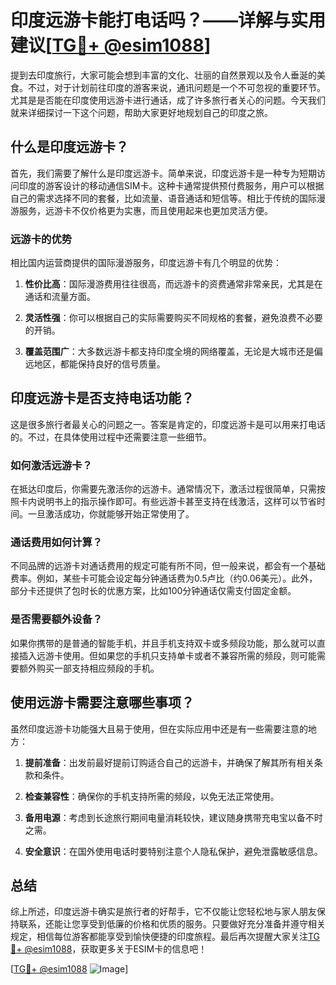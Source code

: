 # 印度远游卡能打电话吗？——详解与实用建议[[TG💪+ @esim1088](https://t.me/s/esim1088)]

提到去印度旅行，大家可能会想到丰富的文化、壮丽的自然景观以及令人垂涎的美食。不过，对于计划前往印度的游客来说，通讯问题是一个不可忽视的重要环节。尤其是是否能在印度使用远游卡进行通话，成了许多旅行者关心的问题。今天我们就来详细探讨一下这个问题，帮助大家更好地规划自己的印度之旅。

## 什么是印度远游卡？

首先，我们需要了解什么是印度远游卡。简单来说，印度远游卡是一种专为短期访问印度的游客设计的移动通信SIM卡。这种卡通常提供预付费服务，用户可以根据自己的需求选择不同的套餐，比如流量、语音通话和短信等。相比于传统的国际漫游服务，远游卡不仅价格更为实惠，而且使用起来也更加灵活方便。

### 远游卡的优势

相比国内运营商提供的国际漫游服务，印度远游卡有几个明显的优势：

1. **性价比高**：国际漫游费用往往很高，而远游卡的资费通常非常亲民，尤其是在通话和流量方面。
   
2. **灵活性强**：你可以根据自己的实际需要购买不同规格的套餐，避免浪费不必要的开销。
   
3. **覆盖范围广**：大多数远游卡都支持印度全境的网络覆盖，无论是大城市还是偏远地区，都能保持良好的信号质量。

## 印度远游卡是否支持电话功能？

这是很多旅行者最关心的问题之一。答案是肯定的，印度远游卡是可以用来打电话的。不过，在具体使用过程中还需要注意一些细节。

### 如何激活远游卡？

在抵达印度后，你需要先激活你的远游卡。通常情况下，激活过程很简单，只需按照卡内说明书上的指示操作即可。有些远游卡甚至支持在线激活，这样可以节省时间。一旦激活成功，你就能够开始正常使用了。

### 通话费用如何计算？

不同品牌的远游卡对通话费用的规定可能有所不同，但一般来说，都会有一个基础费率。例如，某些卡可能会设定每分钟通话费为0.5卢比（约0.06美元）。此外，部分卡还提供了包时长的优惠方案，比如100分钟通话仅需支付固定金额。

### 是否需要额外设备？

如果你携带的是普通的智能手机，并且手机支持双卡或多频段功能，那么就可以直接插入远游卡使用。但如果您的手机只支持单卡或者不兼容所需的频段，则可能需要额外购买一部支持相应频段的手机。

## 使用远游卡需要注意哪些事项？

虽然印度远游卡功能强大且易于使用，但在实际应用中还是有一些需要注意的地方：

1. **提前准备**：出发前最好提前订购适合自己的远游卡，并确保了解其所有相关条款和条件。
   
2. **检查兼容性**：确保你的手机支持所需的频段，以免无法正常使用。
   
3. **备用电源**：考虑到长途旅行期间电量消耗较快，建议随身携带充电宝以备不时之需。
   
4. **安全意识**：在国外使用电话时要特别注意个人隐私保护，避免泄露敏感信息。

## 总结

综上所述，印度远游卡确实是旅行者的好帮手，它不仅能让您轻松地与家人朋友保持联系，还能让您享受到低廉的价格和优质的服务。只要做好充分准备并遵守相关规定，相信每位游客都能享受到愉快便捷的印度旅程。最后再次提醒大家关注[TG💪+ @esim1088](https://t.me/s/esim1088)，获取更多关于ESIM卡的信息吧！

[[TG💪+ @esim1088](https://t.me/s/esim1088) ![Image](https://i.postimg.cc/4NQfJmqS/Snipaste-2025-05-13-00-14-12.png)]